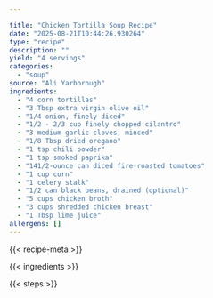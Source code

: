 ```yaml
---

title: "Chicken Tortilla Soup Recipe"
date: "2025-08-21T10:44:26.930264"
type: "recipe"
description: ""
yield: "4 servings"
categories:
  - "soup"
source: "Ali Yarborough"
ingredients:
  - "4 corn tortillas"
  - "3 Tbsp extra virgin olive oil"
  - "1/4 onion, finely diced"
  - "1/2 - 2/3 cup finely chopped cilantro"
  - "3 medium garlic cloves, minced"
  - "1/8 Tbsp dried oregano"
  - "1 tsp chili powder"
  - "1 tsp smoked paprika"
  - "141/2-ounce can diced fire-roasted tomatoes"
  - "1 cup corn"
  - "1 celery stalk"
  - "1/2 can black beans, drained (optional)"
  - "5 cups chicken broth"
  - "3 cups shredded chicken breast"
  - "1 Tbsp lime juice"
allergens: []
---
```


{{< recipe-meta >}}

{{< ingredients >}}

{{< steps >}}
